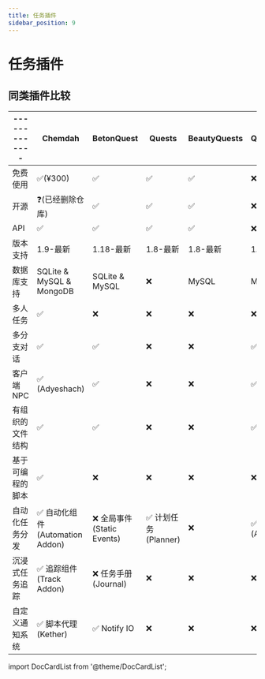 ```yaml
---
title: 任务插件
sidebar_position: 9
---
```


# 任务插件

## 同类插件比较

<!--markdownlint-disable line-length-->

| ------------- | Chemdah                           | BetonQuest | Quests | BeautyQuests | QuestCreator | MangoQuest | PlayerTask |
| ------------- | --------------------------------- | ---------- | ------ | ------------ | ------------ | ---------- | ---------- |
| 免费使用       | ✅(¥300)                         | ✅         | ✅    | ✅           | ❌(¥131.25) | ✅         | ❌        |
| 开源           | ❓(已经删除仓库)                  | ✅         |✅     | ✅           | ❌          | ✅         | ❌        |
| API            | ✅                              | ✅         | ✅    | ✅           | ❌ (闭源)    | ✅         | ✅        |
| 版本支持        | 1.9-最新                        | 1.18-最新   | 1.8-最新 |   1.8-最新  | 1.7-最新     | 1.13-1.16.5 | 1.13+     |
| 数据库支持      | SQLite & MySQL & MongoDB        | SQLite & MySQL | ❌  | MySQL       | MySQL        | MySQL & MongoDB | SQLite & MySQL |
| 多人任务        | ✅                             | ❌         | ❌     | ❌           | ❌          | ❌         | ❌        |
| 多分支对话      | ✅                             | ✅         | ❌     | ❌           | ✅          | ❌         | ❌        |
| 客户端 NPC      | ✅ (Adyeshach)                 | ✅         | ❌     | ❌           | ✅          | ❌         | ❌        |
| 有组织的文件结构 | ✅                             | ✅         | ❌     | ❌           | ✅          | ✅         | ❌        |
| 基于可编程的脚本 | ✅                             | ❌         | ❌     | ❌           | ❌          | ❌         | ❌        |
| 自动化任务分发   | ✅ 自动化组件 (Automation Addon) | ❌ 全局事件 (Static Events) | ✅ 计划任务 (Planner) | ❌       | ✅ 任务激活器 (Activators) | ❌ |  ❌ |
| 沉浸式任务追踪   | ✅ 追踪组件 (Track Addon)      | ❌ 任务手册 (Journal) | ❌          | ❌           | ❌         | ❌        |  ❌ |
| 自定义通知系统   | ✅ 脚本代理 (Kether)           | ✅ Notify IO | ❌    | ❌          | ❌           | ❌         | ❌        |

import DocCardList from '@theme/DocCardList';

<DocCardList />
